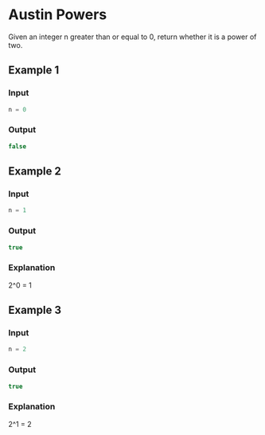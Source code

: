 # Austin Powers

Given an integer n greater than or equal to 0, return whether it is a power of two.

## Example 1

### Input

```typescript
n = 0
```

### Output

```typescript
false
```

## Example 2

### Input

```typescript
n = 1
```

### Output

```typescript
true
```

### Explanation

2^0 = 1

## Example 3

### Input

```typescript
n = 2
```

### Output

```typescript
true
```

### Explanation

2^1 = 2

